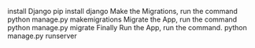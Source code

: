 install Django
pip install django
Make the Migrations, run the command
python manage.py makemigrations
Migrate the App, run the command
python manage.py migrate
Finally Run the App, run the command.
python manage.py runserver
